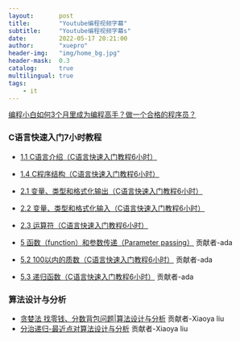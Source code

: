 ```yaml
---
layout:       post
title:        "Youtube编程视频字幕"
subtitle:     "Youtube编程视频字幕s"
date:         2022-05-17 20:21:00
author:       "xuepro"
header-img:   "img/home_bg.jpg"
header-mask:  0.3
catalog:      true
multilingual: true
tags:
    - it
---
```


[编程小白如何3个月里成为编程高手？做一个合格的程序员？](https://youtu.be/pgCsjgwtvWs)

### C语言快速入门7小时教程

- [1.1 C语言介绍（C语言快速入门教程6小时）](https://youtu.be/Wxvsl_2xTxI)
- [1.4 C程序结构（C语言快速入门教程6小时）](https://youtu.be/6YdDzVw0xik)
- [2.1 变量、类型和格式化输出（C语言快速入门教程6小时）](https://youtu.be/sLwjh536mbA)
- [2.2 变量、类型和格式化输入（C语言快速入门教程6小时）](https://youtu.be/HYUSu_K36kY)
- [2.3 运算符（C语言快速入门教程6小时）](https://youtu.be/putH0NyB_WA)

- [5 函数（function）和参数传递（Parameter passing）](https://youtu.be/Z6oUs1HVi1Y) 贡献者-ada
- [5.2 100以内的质数（C语言快速入门教程6小时）](https://youtu.be/fxTH1F2MMxs)        贡献者-ada
- [5.3 递归函数（C语言快速入门教程6小时）](https://youtu.be/guRG5vn1HCA)  贡献者-ada

### 算法设计与分析

- [贪婪法 找零钱、分数背包问题|算法设计与分析](https://youtu.be/iJAZmm4eShs) 贡献者-Xiaoya liu
- [分治递归-最近点对算法设计与分析](https://youtu.be/50LC1qxgYcY)   贡献者-Xiaoya liu
